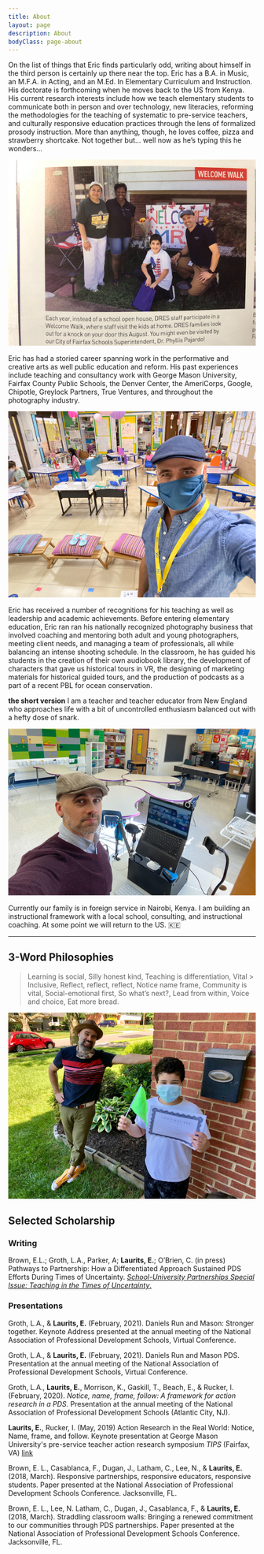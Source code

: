 ```yaml
---
title: About
layout: page
description: About
bodyClass: page-about
---
```


On the list of things that Eric finds particularly odd, writing about himself in the third person is certainly up there near the top. Eric has a B.A. in Music, an M.F.A. in Acting, and an M.Ed. In Elementary Curriculum and Instruction. His doctorate is forthcoming when he moves back to the US from Kenya. His current research interests include how we teach elementary students to communicate both in person and over technology, new literacies, reforming the methodologies for the teaching of systematic to pre-service teachers, and culturally responsive education practices through the lens of formalized prosody instruction. More than anything, though, he loves coffee, pizza and strawberry shortcake. Not together but… well now as he’s typing this he wonders… 

![eric teaching virtually](/images/IMG_1331.jpg)

Eric has had a storied career spanning work in the performative and creative arts as well public education and reform. His past experiences include teaching and consultancy work with George Mason University, Fairfax County Public Schools, the Denver Center, the AmeriCorps, Google, Chipotle, Greylock Partners, True Ventures, and throughout the photography industry.

![eric teaching virtually](/images/IMG_8780.jpg)

Eric has received a number of recognitions for his teaching as well as leadership and academic achievements. Before entering elementary education, Eric ran ran his nationally recognized photography business that involved coaching and mentoring both adult and young photographers, meeting client needs, and managing a team of professionals, all while balancing an intense shooting schedule. In the classroom, he has guided his students in the creation of their own audiobook library, the development of characters that gave us historical tours in VR, the designing of marketing materials for historical guided tours, and the production of podcasts as a part of a recent PBL for ocean conservation.

**the short version** I am a teacher and teacher educator from New England who approaches life with a bit of uncontrolled enthusiasm balanced out with a hefty dose of snark. 

![eric teaching virtually](/images/IMG_5618.jpg)

Currently our family is in foreign service in Nairobi, Kenya. I am building an instructional framework with a local school, consulting, and instructional coaching. At some point we will return to the US. 🇰🇪

---

## 3-Word Philosophies

> Learning is social, Silly honest kind, Teaching is differentiation, Vital > Inclusive, Reflect, reflect, reflect, Notice name frame, Community is vital, Social-emotional first, So what’s next?, Lead from within, Voice and choice, Eat more bread.

![eric teaching virtually](/images/IMG_0602.jpg)

## Selected Scholarship

### Writing

Brown, E.L.; Groth, L.A., Parker, A; **Laurits, E.**; O’Brien, C. (in press) Pathways to Partnership: How a Differentiated Approach Sustained PDS Efforts During Times of Uncertainty. [*School-University Partnerships Special Issue: Teaching in the Times of Uncertainty*.](
https://3atjfr1bmy981egf6x3utg20-wpengine.netdna-ssl.com/wp-content/uploads/2022/01/Brownetal.FINAL_.pdf)

### Presentations
 
Groth, L.A., & **Laurits, E.** (February, 2021). Daniels Run and Mason: Stronger together. Keynote Address presented at the annual meeting of the National Association of Professional Development Schools, Virtual Conference.

Groth, L.A., & **Laurits, E.** (February, 2021). Daniels Run and Mason PDS. Presentation at the annual meeting of the National Association of Professional Development Schools, Virtual Conference.

Groth, L.A., **Laurits, E.**, Morrison, K., Gaskill, T., Beach, E., & Rucker, I.(February, 2020). _Notice, name, frame, follow: A framework for action research in a PDS._ Presentation at the annual meeting of the National Association of Professional Development Schools (Atlantic City, NJ).

**Laurits, E.**, Rucker, I. (May, 2019) Action Research in the Real World: Notice, Name, frame, and follow. Keynote presentation at George Mason University's pre-service teacher action research symposium *TIPS* (Fairfax, VA)
[link](https://prezi.com/p/ounx29sncoaa/tips-action-research-in-the-real-world/)

Brown, E. L., Casablanca, F., Dugan, J., Latham, C., Lee, N., & **Laurits, E.** (2018, March). Responsive partnerships, responsive educators, responsive students. Paper presented at the National Association of Professional Development Schools Conference. Jacksonville, FL.

Brown, E. L., Lee, N. Latham, C., Dugan, J., Casablanca, F., & **Laurits, E.** (2018, March). Straddling classroom walls: Bringing a renewed commitment to our communities through PDS partnerships. Paper presented at the National Association of Professional Development Schools Conference. Jacksonville, FL.
